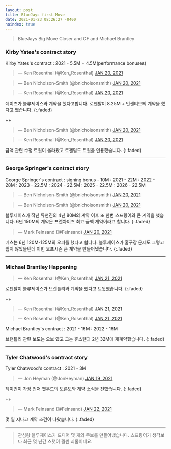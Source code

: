 ```yaml
---
layout: post
title: BlueJays first Move
date: 2021-01-23 08:26:27 -0400
noindex: true
---
```


> BlueJays Big Move Closer and CF and Michael Brantley

### Kirby Yates's contract story

Kirby Yates's contract
: 2021 - 5.5M + 4.5M(performance bonuses)

<script async src="//platform.twitter.com/widgets.js" charset="utf-8"></script>
<blockquote class="twitter-tweet" data-lang="en">
  &mdash; Ken Rosenthal (@Ken_Rosenthal)
  <a href="https://twitter.com/Ken_Rosenthal/status/1351658074474491904">JAN 20, 2021</a>
</blockquote>

<script async src="//platform.twitter.com/widgets.js" charset="utf-8"></script>
<blockquote class="twitter-tweet" data-lang="en">
  &mdash; Ben Nicholson-Smith (@bnicholsonsmith)
  <a href="https://twitter.com/bnicholsonsmith/status/1351660634660872199">JAN 20, 2021</a>
</blockquote>

<script async src="//platform.twitter.com/widgets.js" charset="utf-8"></script>
<blockquote class="twitter-tweet" data-lang="en">
  &mdash; Ken Rosenthal (@Ken_Rosenthal)
  <a href="https://twitter.com/Ken_Rosenthal/status/1351707478430539777">JAN 20, 2021</a>
</blockquote>

예이츠가 블루제이스와 계약을 했다고합니다. 로젠탈이 8.25M + 인센티브의 계약을 했다고 했습니다.
{:.faded}

++

<script async src="//platform.twitter.com/widgets.js" charset="utf-8"></script>
<blockquote class="twitter-tweet" data-lang="en">
  &mdash; Ben Nicholson-Smith (@bnicholsonsmith)
  <a href="https://twitter.com/bnicholsonsmith/status/1351709584323440640">JAN 20, 2021</a>
</blockquote>

<script async src="//platform.twitter.com/widgets.js" charset="utf-8"></script>
<blockquote class="twitter-tweet" data-lang="en">
  &mdash; Ken Rosenthal (@Ken_Rosenthal)
  <a href="https://twitter.com/Ken_Rosenthal/status/1351712418376937476">JAN 20, 2021</a>
</blockquote>

금액 관련 수정 트윗이 올라왔고 로젠탈도 트윗을 인용했습니다.
{:.faded}

---

### George Springer's contract story

George Springer's contract
: signing bonus - 10M
: 2021 - 22M
: 2022 - 28M
: 2023 - 22.5M
: 2024 - 22.5M
: 2025 - 22.5M
: 2026 - 22.5M

<script async src="//platform.twitter.com/widgets.js" charset="utf-8"></script>
<blockquote class="twitter-tweet" data-lang="en">
  &mdash; Ben Nicholson-Smith (@bnicholsonsmith)
  <a href="https://twitter.com/bnicholsonsmith/status/1351744825670905859">JAN 20, 2021</a>
</blockquote>

<script async src="//platform.twitter.com/widgets.js" charset="utf-8"></script>
<blockquote class="twitter-tweet" data-lang="en">
  &mdash; Ben Nicholson-Smith (@bnicholsonsmith)
  <a href="https://twitter.com/bnicholsonsmith/status/1351754618292871174">JAN 20, 2021</a>
</blockquote>

블루제이스가 작년 류현진의 4년 80M의 계약 이후 또 한번 스프링어와 큰 계약을 했습니다. 6년 150M의 계약은 프랜차이즈 최고 금액 계약이라고 합니다.
{:.faded}

<script async src="//platform.twitter.com/widgets.js" charset="utf-8"></script>
<blockquote class="twitter-tweet" data-lang="en">
  &mdash; Mark Feinsand (@Feinsand)
  <a href="https://twitter.com/Feinsand/status/1351743242027593728">JAN 20, 2021</a>
</blockquote>

메츠는 6년 120M-125M의 오퍼를 했다고 합니다. 블루제이스가 홈구장 문제도 그렇고 쉽지 않았을텐데 이번 오프시즌 큰 계약을 만들어냈습니다.
{:.faded}

---

### Michael Brantley Happening

<script async src="//platform.twitter.com/widgets.js" charset="utf-8"></script>
<blockquote class="twitter-tweet" data-lang="en">
  &mdash; Ken Rosenthal (@Ken_Rosenthal)
  <a href="https://twitter.com/Ken_Rosenthal/status/1351936891294281729">JAN 21, 2021</a>
</blockquote>

로젠탈이 블루제이스가 브랜틀리와 계약을 했다고 트윗했습니다.
{:.faded}

++

<script async src="//platform.twitter.com/widgets.js" charset="utf-8"></script>
<blockquote class="twitter-tweet" data-lang="en">
  &mdash; Ken Rosenthal (@Ken_Rosenthal)
  <a href="https://twitter.com/Ken_Rosenthal/status/1351958293518934017">JAN 21, 2021</a>
</blockquote>

<script async src="//platform.twitter.com/widgets.js" charset="utf-8"></script>
<blockquote class="twitter-tweet" data-lang="en">
  &mdash; Ken Rosenthal (@Ken_Rosenthal)
  <a href="https://twitter.com/Ken_Rosenthal/status/1352003161431699462">JAN 21, 2021</a>
</blockquote>

Michael Brantley's contract
: 2021 - 16M
: 2022 - 16M

브랜틀리 관련 보도는 오보 였고 그는 휴스턴과 2년 32M에 재계약했습니다.
{:.faded}

---

### Tyler Chatwood's contract story

Tyler Chatwood's contract
: 2021 - 3M

<script async src="//platform.twitter.com/widgets.js" charset="utf-8"></script>
<blockquote class="twitter-tweet" data-lang="en">
  &mdash; Jon Heyman (@JonHeyman)
  <a href="https://twitter.com/JonHeyman/status/1351357795128504320">JAN 19, 2021</a>
</blockquote>

헤이먼이 가장 먼저 챗우드의 토론토와 계약 소식을 전했습니다.
{:.faded}

++

<script async src="//platform.twitter.com/widgets.js" charset="utf-8"></script>
<blockquote class="twitter-tweet" data-lang="en">
  &mdash; Mark Feinsand (@Feinsand)
  <a href="https://twitter.com/Feinsand/status/1352369782415380480">JAN 22, 2021</a>
</blockquote>

몇 일 지나고 계약 조건이 나왔습니다.
{:.faded}

---

> 관심왕 블루제이스가 드디어 몇 개의 무브를 만들어냈습니다. 스프링어가 생각보다 최근 몇 년간 스탯이 훨씬 괴물이네요.
